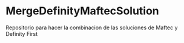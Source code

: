 # MergeDefinityMaftecSolution
Repositorio para hacer la combinacion de las soluciones de Maftec y Definity First
